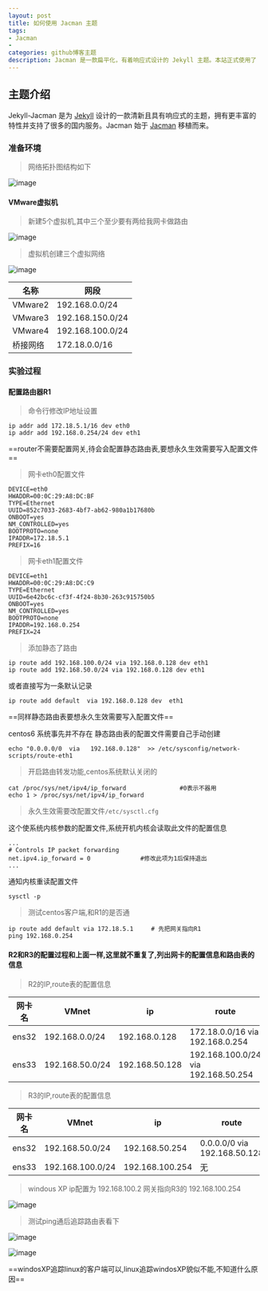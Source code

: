 ```yaml
---
layout: post
title: 如何使用 Jacman 主题
tags:
- Jacman 
- 
categories: github博客主题
description: Jacman 是一款扁平化，有着响应式设计的 Jekyll 主题。本站正式使用了 Jacman 主题。Jacman 基于 Jacman 的 Hexo 主题修改而来。你可以前往本站和 Demo 预览更多关于本主题的更多效果。如果你有任何问题或意见欢迎到 GitHub 发表 issue。
---
```

## 主题介绍
Jekyll-Jacman 是为 [Jekyll](http://jekyllrb.com) 设计的一款清新且具有响应式的主题，拥有更丰富的特性并支持了很多的国内服务。Jacman 始于 [Jacman](https://github.com/wuchong/jacman) 移植而来。

<!-- more -->

<!-- more -->

### 准备环境

> 网络拓扑图结构如下

![image](http://47.91.157.219/images/router.png)


#### VMware虚拟机 

> 新建5个虚拟机,其中三个至少要有两给我网卡做路由

![image](http://47.91.157.219/images/vm1.png)

> 虚拟机创建三个虚拟网络

![image](http://47.91.157.219/images/vm2.png)


名称 | 网段
---|---
VMware2 | 192.168.0.0/24
VMware3 | 192.168.150.0/24
VMware4 | 192.168.100.0/24
桥接网络| 172.18.0.0/16

### 实验过程

####  配置路由器R1

> 命令行修改IP地址设置


```
ip addr add 172.18.5.1/16 dev eth0
ip addr add 192.168.0.254/24 dev eth1
```
==router不需要配置网关,待会会配置静态路由表,要想永久生效需要写入配置文件==

> 网卡eth0配置文件   

```
DEVICE=eth0
HWADDR=00:0C:29:A8:DC:BF
TYPE=Ethernet
UUID=852c7033-2683-4bf7-ab62-980a1b17680b
ONBOOT=yes
NM_CONTROLLED=yes
BOOTPROTO=none
IPADDR=172.18.5.1
PREFIX=16

```
> 网卡eth1配置文件


```
DEVICE=eth1
HWADDR=00:0C:29:A8:DC:C9
TYPE=Ethernet
UUID=6e42bc6c-cf3f-4f24-8b30-263c915750b5
ONBOOT=yes
NM_CONTROLLED=yes
BOOTPROTO=none
IPADDR=192.168.0.254
PREFIX=24

```
> 添加静态了路由


```
ip route add 192.168.100.0/24 via 192.168.0.128 dev eth1
ip route add 192.168.50.0/24 via 192.168.0.128 dev eth1
```
或者直接写为一条默认记录

```
ip route add default  via 192.168.0.128 dev  eth1
```

==同样静态路由表要想永久生效需要写入配置文件==

centos6 系统事先并不存在 静态路由表的配置文件需要自己手动创建


```
echo "0.0.0.0/0  via   192.168.0.128"  >> /etc/sysconfig/network-scripts/route-eth1
```

> 开启路由转发功能,centos系统默认关闭的


```
cat /proc/sys/net/ipv4/ip_forward               #0表示不器用
echo 1 > /proc/sys/net/ipv4/ip_forward
```
> 永久生效需要改配置文件`/etc/sysctl.cfg`
    
这个使系统内核参数的配置文件,系统开机内核会读取此文件的配置信息


```
...
# Controls IP packet forwarding
net.ipv4.ip_forward = 0              #修改此项为1后保持退出
...
```

通知内核重读配置文件

```
sysctl -p
```

> 测试centos客户端,和R1的是否通


```
ip route add default via 172.18.5.1     # 先把网关指向R1
ping 192.168.0.254
```

#### R2和R3的配置过程和上面一样,这里就不重复了,列出网卡的配置信息和路由表的信息

> R2的IP,route表的配置信息


网卡名 | VMnet | ip | route
---|---|---|---
ens32 | 192.168.0.0/24 |192.168.0.128| 172.18.0.0/16 via 192.168.0.254
ens33 | 192.168.50.0/24| 192.168.50.128|192.168.100.0/24 via 192.168.50.254

> R3的IP,route表的配置信息

网卡名 | VMnet | ip | route
---|---|---|---
ens32 | 192.168.50.0/24 |192.168.50.254| 0.0.0.0/0 via 192.168.50.128
ens33 | 192.168.100.0/24| 192.168.100.254| 无


> windous XP ip配置为 192.168.100.2  网关指向R3的 192.168.100.254

![image](http://47.91.157.219/images/xp.png)

> 测试ping通后追踪路由表看下

![image](http://47.91.157.219/images/xp.route.png)

![image](http://47.91.157.219/images/linux.route.png)

==windosXP追踪linux的客户端可以,linux追踪windosXP貌似不能,不知道什么原因==



